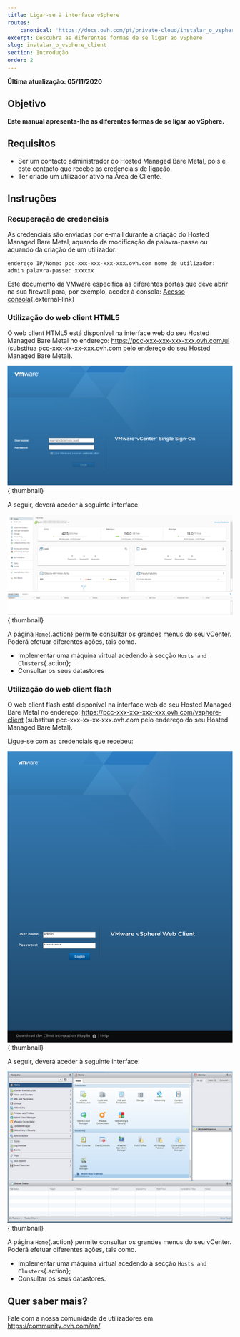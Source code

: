 ```yaml
---
title: Ligar-se à interface vSphere
routes:
    canonical: 'https://docs.ovh.com/pt/private-cloud/instalar_o_vsphere_client/'
excerpt: Descubra as diferentes formas de se ligar ao vSphere
slug: instalar_o_vsphere_client
section: Introdução
order: 2
---
```


**Última atualização: 05/11/2020**

## Objetivo

**Este manual apresenta-lhe as diferentes formas de se ligar ao vSphere.**

## Requisitos

- Ser um contacto administrador do Hosted Managed Bare Metal, pois é este contacto que recebe as credenciais de ligação.
- Ter criado um utilizador ativo na Área de Cliente.

## Instruções

### Recuperação de credenciais

As credenciais são enviadas por e-mail durante a criação do Hosted Managed Bare Metal, aquando da modificação da palavra-passe ou aquando da criação de um utilizador:

```
endereço IP/Nome: pcc-xxx-xxx-xxx-xxx.ovh.com nome de utilizador: admin palavra-passe: xxxxxx
```

Este documento da VMware especifica as diferentes portas que deve abrir na sua firewall para, por exemplo, aceder à consola: [Acesso consola](https://kb.vmware.com/kb/1012382){.external-link}

### Utilização do web client HTML5

O web client HTML5 está disponível na interface web do seu Hosted Managed Bare Metal no endereço: <https://pcc-xxx-xxx-xxx-xxx.ovh.com/ui> (substitua pcc-xxx-xx-xx-xxx.ovh.com pelo endereço do seu Hosted Managed Bare Metal).

![Ligação à interface vSphere HTML5](images/connection_interface_w_html5.png){.thumbnail}

A seguir, deverá aceder à seguinte interface:

![Ligação à interface vSphere HTML5](images/vsphere-client-html5.png){.thumbnail}

A página `Home`{.action} permite consultar os grandes menus do seu vCenter. Poderá efetuar diferentes ações, tais como.

- Implementar uma máquina virtual acedendo à secção `Hosts and Clusters`{.action};
- Consultar os seus datastores

### Utilização do web client flash

O web client flash está disponível na interface web do seu Hosted Managed Bare Metal no endereço: <https://pcc-xxx-xxx-xxx-xxx.ovh.com/vsphere-client> (substitua pcc-xxx-xx-xx-xxx.ovh.com pelo endereço do seu Hosted Managed Bare Metal).

Ligue-se com as credenciais que recebeu:

![Client vSphere](images/vsphere-client.png){.thumbnail}

A seguir, deverá aceder à seguinte interface:

![Ligação à interface vSphere](images/connection_interface_w.png){.thumbnail}

A página `Home`{.action} permite consultar os grandes menus do seu vCenter. Poderá efetuar diferentes ações, tais como.

- Implementar uma máquina virtual acedendo à secção `Hosts and Clusters`{.action};
- Consultar os seus datastores.


## Quer saber mais?

Fale com a nossa comunidade de utilizadores em <https://community.ovh.com/en/>.
